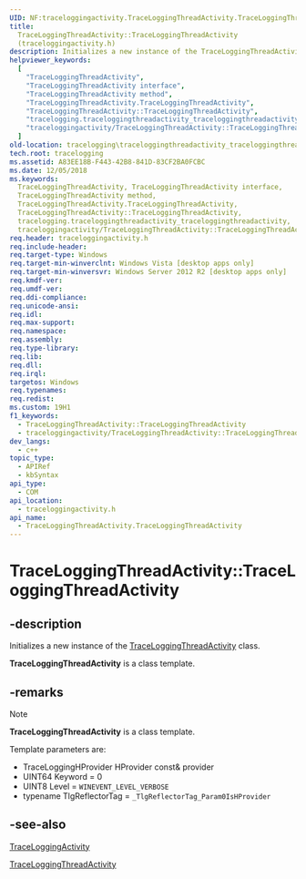 ```yaml
---
UID: NF:traceloggingactivity.TraceLoggingThreadActivity.TraceLoggingThreadActivity
title:
  TraceLoggingThreadActivity::TraceLoggingThreadActivity
  (traceloggingactivity.h)
description: Initializes a new instance of the TraceLoggingThreadActivity class.
helpviewer_keywords:
  [
    "TraceLoggingThreadActivity",
    "TraceLoggingThreadActivity interface",
    "TraceLoggingThreadActivity method",
    "TraceLoggingThreadActivity.TraceLoggingThreadActivity",
    "TraceLoggingThreadActivity::TraceLoggingThreadActivity",
    "tracelogging.traceloggingthreadactivity_traceloggingthreadactivity",
    "traceloggingactivity/TraceLoggingThreadActivity::TraceLoggingThreadActivity",
  ]
old-location: tracelogging\traceloggingthreadactivity_traceloggingthreadactivity.htm
tech.root: tracelogging
ms.assetid: A83EE18B-F443-42B8-841D-83CF2BA0FCBC
ms.date: 12/05/2018
ms.keywords:
  TraceLoggingThreadActivity, TraceLoggingThreadActivity interface,
  TraceLoggingThreadActivity method,
  TraceLoggingThreadActivity.TraceLoggingThreadActivity,
  TraceLoggingThreadActivity::TraceLoggingThreadActivity,
  tracelogging.traceloggingthreadactivity_traceloggingthreadactivity,
  traceloggingactivity/TraceLoggingThreadActivity::TraceLoggingThreadActivity
req.header: traceloggingactivity.h
req.include-header:
req.target-type: Windows
req.target-min-winverclnt: Windows Vista [desktop apps only]
req.target-min-winversvr: Windows Server 2012 R2 [desktop apps only]
req.kmdf-ver:
req.umdf-ver:
req.ddi-compliance:
req.unicode-ansi:
req.idl:
req.max-support:
req.namespace:
req.assembly:
req.type-library:
req.lib:
req.dll:
req.irql:
targetos: Windows
req.typenames:
req.redist:
ms.custom: 19H1
f1_keywords:
  - TraceLoggingThreadActivity::TraceLoggingThreadActivity
  - traceloggingactivity/TraceLoggingThreadActivity::TraceLoggingThreadActivity
dev_langs:
  - c++
topic_type:
  - APIRef
  - kbSyntax
api_type:
  - COM
api_location:
  - traceloggingactivity.h
api_name:
  - TraceLoggingThreadActivity.TraceLoggingThreadActivity
---
```


# TraceLoggingThreadActivity::TraceLoggingThreadActivity

## -description

Initializes a new instance of the
[TraceLoggingThreadActivity](nl-traceloggingactivity-traceloggingactivity~r1.md)
class.

**TraceLoggingThreadActivity** is a class template.

## -remarks

> [!Note]
> **TraceLoggingThreadActivity** is a class template.

Template parameters are:

- TraceLoggingHProvider HProvider const& provider
- UINT64 Keyword = 0
- UINT8 Level = `WINEVENT_LEVEL_VERBOSE`
- typename TlgReflectorTag = `_TlgReflectorTag_Param0IsHProvider`

## -see-also

[TraceLoggingActivity](nl-traceloggingactivity-traceloggingactivity~r1.md)

[TraceLoggingThreadActivity](nl-traceloggingactivity-traceloggingthreadactivity.md)
